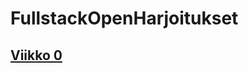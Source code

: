# FullstackOpenHarjoitukset

## [Viikko 0](https://github.com/wood101/FullstackOpenHarjoitukset/tree/master/Viikko%200)
